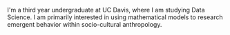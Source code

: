 I'm a third year undergraduate at UC Davis, where I am studying Data Science. I am primarily interested in using mathematical models to research emergent behavior within socio-cultural anthropology.
